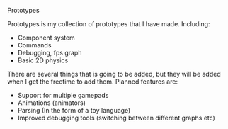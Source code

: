 Prototypes

Prototypes is my collection of prototypes that I have made. Including:
- Component system
- Commands
- Debugging, fps graph
- Basic 2D physics

There are several things that is going to be added, but they will be
added when I get the freetime to add them. Planned features are:
- Support for multiple gamepads
- Animations (animators)
- Parsing (In the form of a toy language)
- Improved debugging tools (switching between different graphs etc)
